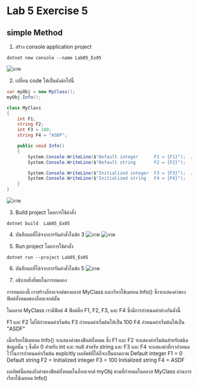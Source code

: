 # Lab 5 Exercise 5

## simple Method


1. สร้าง console application project

```
dotnet new console --name Lab05_Ex05
```
![ภาพ](https://github.com/AnchisaPhetnoi/03376836-OOP-2566-Lab-05/assets/144197034/83302624-0575-4583-a82b-2908b5bcdc78)

2. เปลี่ยน code ให้เป็นดังต่อไปนี้

```cs
var myObj = new MyClass();
myObj.Info();

class MyClass
{
    int F1;
    string F2;
    int F3 = 100;
    string F4 = "ASDF";

    public void Info()
    {
        System.Console.WriteLine($"Default integer      F1 = {F1}");  //Implicit fields initialization
        System.Console.WriteLine($"Default string       F2 = {F2}");

        System.Console.WriteLine($"Initialized integer  F3 = {F3}");  //Explicit field initialization
        System.Console.WriteLine($"Initialized string   F4 = {F4}");
    } 
}
```
![ภาพ](https://github.com/AnchisaPhetnoi/03376836-OOP-2566-Lab-05/assets/144197034/e27d30ab-8d95-44b5-a3e4-744e08fc4e1a)

3. Build project โดยการใช้คำสั่ง

```
dotnet build  Lab05_Ex05
```

4. บันทึกผลที่ได้จากการรันคำสั่งในข้อ 3
![ภาพ](https://github.com/AnchisaPhetnoi/03376836-OOP-2566-Lab-05/assets/144197034/c0a78e31-1366-4dba-b6a2-c2997fbe2918)
![ภาพ](https://github.com/AnchisaPhetnoi/03376836-OOP-2566-Lab-05/assets/144197034/0f683f7a-0a0f-443a-a120-dd21e6c74c29)

5. Run project โดยการใช้คำสั่ง

```
dotnet run --project Lab05_Ex05
```

6. บันทึกผลที่ได้จากการรันคำสั่งในข้อ 5
![ภาพ](https://github.com/AnchisaPhetnoi/03376836-OOP-2566-Lab-05/assets/144197034/1060f572-c39a-4fae-99d2-7d36bb4a9ef5)


7. อธิบายสิ่งที่พบในการทดลอง

การทดลองนี้ เราสร้างอ็อบเจกต์ของคลาส MyClass และเรียกใช้เมทอด Info() ซึ่งจะแสดงค่าของฟิลด์ทั้งหมดของอ็อบเจกต์นั้น

ในคลาส MyClass เรามีฟิลด์ 4 ฟิลด์คือ F1, F2, F3, และ F4 ซึ่งมีการกำหนดค่าต่างกันดังนี้

 F1 และ F2 ไม่ได้กำหนดค่าเริ่มต้น 
F3 กำหนดค่าเริ่มต้นให้เป็น 100 
 F4 กำหนดค่าเริ่มต้นให้เป็น "ASDF" 

เมื่อเรียกใช้เมทอด Info() จะแสดงค่าของฟิลด์ทั้งหมด ซึ่ง F1 และ F2 จะแสดงค่าเริ่มต้นสำหรับชนิดข้อมูลนั้น ๆ ซึ่งคือ 0 สำหรับ int และ null สำหรับ string และ F3 และ F4 จะแสดงค่าที่เรากำหนดไว้ในการกำหนดค่าเริ่มต้น explcitly
ผลลัพธ์ที่ได้ก็จะเป็นตามภาพ
Default integer      F1 = 0
Default string       F2 = 
Initialized integer  F3 = 100
Initialized string   F4 = ASDF

ผลลัพธ์นี้แสดงถึงค่าของฟิลด์ทั้งหมดในอ็อบเจกต์ myObj ตามที่กำหนดในคลาส MyClass ผ่านการเรียกใช้เมทอด Info()



